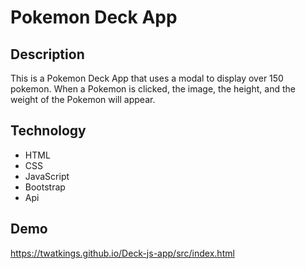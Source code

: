 # Pokemon Deck App


## Description

This is a Pokemon Deck App that uses a modal to display over 150 pokemon. When a Pokemon is clicked, the image, the height, and the weight of the Pokemon will appear.

## Technology

- HTML
- CSS
- JavaScript
- Bootstrap
- Api

## Demo
https://twatkings.github.io/Deck-js-app/src/index.html
